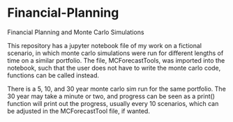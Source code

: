 # Financial-Planning
Financial Planning and Monte Carlo Simulations

This repository has a jupyter notebook file of my work on a fictional scenario, in which monte carlo simulations were run
for different lengths of time on a similar portfolio. The file, MCForecastTools, was imported into the notebook, such that
the user does not have to write the monte carlo code, functions can be called instead.

There is a 5, 10, and 30 year monte carlo sim run for the same portfolio. The 30 year may take a minute or two, and progress can
be seen as a print() function will print out the progress, usually every 10 scenarios, which can be adjusted in the MCForecastTool
file, if wanted.

